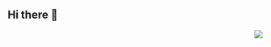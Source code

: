 ## Hi there 👋<a href="#">
<img align="right" src="https://github-readme-stats-neon-psi-82.vercel.app/api?username=yeqiu6080&show_icons=true&hide_border=true&icon_color=586069&title_color=a0a9af">
</a>  
<!--
**yeqiu6080/yeqiu6080** is a ✨ _special_ ✨ repository because its `README.md` (this file) appears on your GitHub profile.

Here are some ideas to get you started:

- 🔭 I’m currently working on ...
- 🌱 I’m currently learning ...
- 👯 I’m looking to collaborate on ...
- 🤔 I’m looking for help with ...
- 💬 Ask me about ...
- 📫 How to reach me: ...
- 😄 Pronouns: ...
- ⚡ Fun fact: ...
-->

[![我的QQ邮箱](http://rescdn.qqmail.com/zh_CN/htmledition/images/function/qm_open/ico_mailme_22.png)](http://mail.qq.com/cgi-bin/qm_share?t=qm_mailme&email=gvvn8_v3tLK6ssLk7frv4_vurOHt7w)
